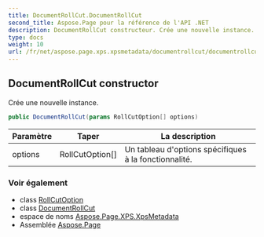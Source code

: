 ```yaml
---
title: DocumentRollCut.DocumentRollCut
second_title: Aspose.Page pour la référence de l'API .NET
description: DocumentRollCut constructeur. Crée une nouvelle instance.
type: docs
weight: 10
url: /fr/net/aspose.page.xps.xpsmetadata/documentrollcut/documentrollcut/
---
```

## DocumentRollCut constructor

Crée une nouvelle instance.

```csharp
public DocumentRollCut(params RollCutOption[] options)
```

| Paramètre | Taper | La description |
| --- | --- | --- |
| options | RollCutOption[] | Un tableau d'options spécifiques à la fonctionnalité. |

### Voir également

* class [RollCutOption](../../rollcut.rollcutoption/)
* class [DocumentRollCut](../)
* espace de noms [Aspose.Page.XPS.XpsMetadata](../../documentrollcut/)
* Assemblée [Aspose.Page](../../../)


